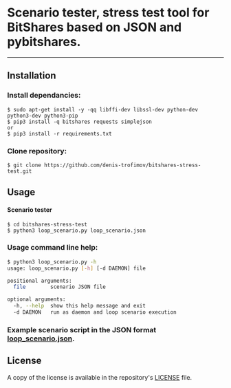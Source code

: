 # Scenario tester, stress test tool for BitShares based on JSON and pybitshares.

---

## Installation

### Install dependancies:
    $ sudo apt-get install -y -qq libffi-dev libssl-dev python-dev python3-dev python3-pip
    $ pip3 install -q bitshares requests simplejson
    or
    $ pip3 install -r requirements.txt

### Clone repository:
    $ git clone https://github.com/denis-trofimov/bitshares-stress-test.git

## Usage
#### Scenario tester
    $ cd bitshares-stress-test
    $ python3 loop_scenario.py loop_scenario.json

### Usage command line help:
```sh
$ python3 loop_scenario.py -h
usage: loop_scenario.py [-h] [-d DAEMON] file

positional arguments:
  file        scenario JSON file

optional arguments:
  -h, --help  show this help message and exit
  -d DAEMON   run as daemon and loop scenario execution
```

### Example scenario script in the JSON format [loop_scenario.json](loop_scenario.json).

## License

A copy of the license is available in the repository's
[LICENSE](LICENSE) file.

